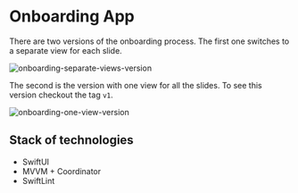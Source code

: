 # Onboarding App

There are two versions of the onboarding process. The first one switches to a separate view for each slide.

![onboarding-separate-views-version](https://github.com/kirpichonok/OnboardingApp/assets/110284165/2182cdec-1874-4acc-a5e1-95ccf5f349e8)

The second is the version with one view for all the slides. To see this version checkout the tag `v1`.

![onboarding-one-view-version](https://github.com/kirpichonok/OnboardingApp/assets/110284165/1a704946-4f6a-4355-b4c5-25e542f0eb98)

## Stack of technologies

- SwiftUI
- MVVM + Coordinator
- SwiftLint
